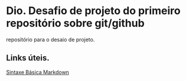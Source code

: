 # Dio. Desafio de projeto do primeiro repositório sobre git/github
repositório para o desaio de projeto.

## Links úteis.

[Sintaxe Básica Markdown](https://www.markdownguide.org/basic-syntax/)
